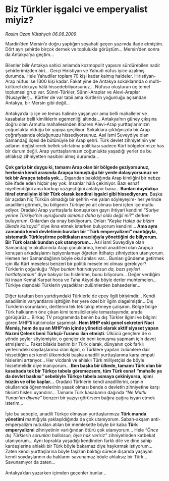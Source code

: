 # Biz Türkler işgalci ve emperyalist miyiz?

*Rasim Ozan Kütahyalı 06.06.2009*

<div class="taraf_structure_2col_1zq">
<div class="margen_n">



 <p>Mardin’den Mersin’e doğru yaptığım seyahati geçen yazımda ifade etmiştim. Dört ayrı şehirde birçok dernek ve toplulukla görüştüm... Mersin’den sonra da Antakya’ya geçtim... <br/><br/>Bilenler bilir Antakya sahici anlamda kozmopolit yapısını sürdürebilen nadir şehirlerimizden biri... Gerçi Hıristiyan ve Yahudi nüfus iyice azalmış durumda. Hele Yahudiler toplam 70 kişi kadar kalmış haldeler. Hıristiyan-Arap nüfus ise 1300 kişi kadar. Fakat yine de Antakya sokaklarında o multi-kültürel dokuyu hâlâ hissedebiliyorsunuz... Nüfusu oluşturan üç temel toplumsal grup var. Sünni-Türkler, Sünni-Araplar ve Alevi-Araplar (Nusayriler)... Kürtler de var tabii ama Kürtlerin yoğunluğu açısından Antakya, bir Mersin gibi değil... <br/><br/>Antakya’da iç içe ve temas halinde yaşanıyor ama belli mahalleler ve kasabalar belli kimliklerin egemenliği altında... Antakya’nın güney çıkışına doğru olan Armutlu mahallesinden itibaren Alevi-Arap yurttaşlarımızın çoğunlukta olduğu bir yapıya geçiliyor. Sokaklara çıktığınızda bir Arap coğrafyasında olduğunuzu hissediyorsunuz. Asıl ismi Suveydiye olan Samandağ ilçesi de bütünüyle bir Arap şehri. Türk devlet zihniyetinin yer adlarını değiştirerek bellek sıfırlatma politikası sadece Kürt bölgelerimize has bir durum değil. Arap yurttaşlarımızın çoğunlukta yaşadığı yerler de bu ahlaksız zihniyetten nasibini almış durumda...<b> <br/><br/>Çok garip bir duygu ki, tamamı Arap olan bir bölgede geziyorsunuz, herkesin kendi arasında Arapça konuştuğu bir yerde dolaşıyorsunuz ve tek bir Arapça tabela yok...</b> Dışarıdan bakıldığında Arap kimliğini bir nebze bile ifade eden hiçbir şey yok. İnsanlar hâlâ çekiniyor. Bazı esnaf niyetlendiğini ama korkup vazgeçtiğini anlatıyor bana...<b> Bunları duydukça itiraf etmeliyim ki bir Türk olarak kendimi işgalci gibi hissediyorum.</b> Başka bir açıdan hiç Türkün olmadığı bir şehrin –ne yalan söyleyeyim- her yerinde anadilimi görmek, bu bölgenin Türkiye’ye ait olması beni içten içe mutlu ediyor. Oradaki Arap yurttaşlarla konuşurken gayrı ihtiyari kendimi <i>“Suriye yerine Türkiye’nin uyruğunda olmanız daha iyi oldu değil mi?”</i> derken buluyorum. Onlardan da onay bekliyorum. Onları <i>“Keşke Halep de bizim ülkede kalsaydı”</i> diye ikna etmek isterken buluyorum kendimi...<b> Ama aynı zamanda kendi devletimin buraları bir “Türk emperyalizmi” mantığıyla, sistematik Türkleştirme politikaları aracılığıyla yönettiğini de biliyorum. Bir Türk olarak bundan çok utanıyorum...</b> Asıl ismi Suveydiye olan Samandağ’ın okullarında Arap çocuklarına, kendi anadilleri olan Arapça konuşan arkadaşlarını ispiyonlamayı öğreten İttihatçı zihniyetten utanıyorum. Hemen her Samandağlının böyle okul anıları var... Bunları gündeme getirmek için illa Kürt meselesi benzeri bir politik mesele mi olması gerekiyor? Türklerin çoğunluğu <i>“Niye bunları hatırlatıyorsun da, bazı şeyleri hortlatıyorsun”</i> diye bakıyor bu hislerime, bunu biliyorum... Değer verdiğim iki insan Kemal Karpat hoca ve Taha Akyol da böyle derler muhtemelen... Türkiye dışındaki Türklerin yaşadıkları zulümlerden bahsederler... <br/><br/>Diğer taraftan ben yurtdışındaki Türklerle de epey ilgili biriyimdir... Kendi anadilimin varyantlarını işittiğim her yere özel bir ilgim olagelmiştir... Dış Türklerin sorunlarını, dertlerini tek tek takip etmeye çalışırım. Bölge bölge Türk halklarının öne çıkan kimi temsilcileriyle temastayımdır, arada görüşürüz... Birkaç TV programında benim bu dış Türkler ilgimi ve bilgimi gören MHP’li katılımcılar şaşırmıştı.<b> Hem MHP eski genel sekreteri Naci Memiş, hem de şu an MHP’nin içinde yönetici olarak aktif siyaset yapan Nazmi Çelenk beni Türkçü-Turancı ilan etmişti</b>. Ülkücü gençlere de o yönde şeyler söylemişler, o gençler de beni konuşma yapmam için davet etmişlerdi... Fakat bilakis benim bir Türk olarak, dünyanın çok farklı yerlerindeki soydaşlarıma olan ilgim, o Türklere yapılan zulümlere dair hissettiğim acı kendi ülkemdeki başka anadilli yurttaşlarıma karşı empati hislerimi arttırıyor... Her vicdanlı ve ahlaklı Türk milliyetçisi de böyle hissetmelidir diye inanıyorum...<b> Ben başka bir ülkede, tamamı Türk olan bir kasabada tek bir Türkçe tabela göremezsem, tüm Türk esnaf “mahalle ya da devlet baskısı” sebebiyle Türkçe tabela asmaya çekiniyorsa, içimi hüzün ve öfke kaplar...</b> Oradaki Türklerin kendi anadillerini, oranın okullarında öğrenmelerinin yasak olması bende o devletin zihniyetine karşı tiksinti hisleri uyandırır... Tamamı Türk kasabanın dağında <i>“Ne Mutlu Yunan’ım diyene”</i> benzeri bir yazıyı görürsem bağıra çağıra isyan etmek isterim... <br/><br/>İşte bu sebeple, anadili Türkçe olmayan yurttaşlarımıza <b>Türk manda yönetimi</b> mantığıyla yaklaşıldığında da çok utanıyorum. Sabah-akşam anti-emperyalizm nutukları atılan bir memlekette böyle bir kaba <b>Türk emperyalizmi</b> zihniyetinin varlığından ötürü çok utanıyorum... Hele <i>“Önce dış Türklerin sorunları hallolsun, öyle hak veririz”</i> zihniyetinden katbekat utanıyorum... Aynı toprakta yaşadığı kendinden farklı dile ve dine sahip kardeşlerine ahlaklı bir Türk böyle bakamaz diye haykırmak istiyorum... Zaten kendi yurttaşlarına böyle faşizan baktığı sürece dışarıda yaşayan kendi soydaşlarının da haklarını savunamaz böyle ahlaksız bir Türk... Savunamıyor da zaten... <br/><br/>Antakya’dan yazarken içimden geçenler bunlar...</p>
<br/>
<br/>
<br/>



<br/>


<div id="taraf_not">
</div>

</div>


</div>
